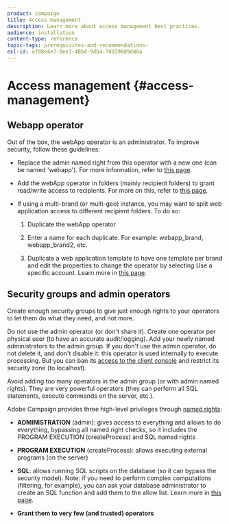```yaml
---
product: campaign
title: Access management
description: Learn more about access management best practices.
audience: installation
content-type: reference
topic-tags: prerequisites-and-recommendations-
exl-id: af88e4e7-0ee3-48b4-9db4-7dd390d9d46a
---
```

# Access management {#access-management}

## Webapp operator

Out of the box, the webApp operator is an administrator. To improve security, follow these guidelines:

* Replace the admin named right from this operator with a new one (can be named 'webapp'). For more information, refer to [this page](../../platform/using/access-management.md).

* Add the webApp operator in folders (mainly recipient folders) to grant read/write access to recipients. For more on this, refer to [this page](../../platform/using/access-management.md).

* If using a multi-brand (or multi-geo) instance, you may want to split web application access to different recipient folders. To do so:

    1. Duplicate the webApp operator

    1. Enter a name for each duplicate. For example: webapp_brand, webapp_brand2, etc.

    1. Duplicate a web application template to have one template per brand and edit the properties to change the operator by selecting Use a specific account.  Learn more in [this page](../../../common/web/using/defining-web-forms-properties.md).

## Security groups and admin operators

Create enough security groups to give just enough rights to your operators to let them do what they need, and not more.

Do not use the admin operator (or don't share it). Create one operator per physical user (to have an accurate audit/logging). Add your newly named administrators to the admin group. If you don't use the admin operator, do not delete it, and don't disable it: this operator is used internally to execute processing. But you can ban its [access to the client console](../../platform/using/access-management.md) and restrict its security zone (to localhost).

Avoid adding too many operators in the admin group (or with admin named rights). They are very powerful operators (they can perform all SQL statements, execute commands on the server, etc.).

Adobe Campaign provides three high-level privileges through [named rights](../../platform/using/access-management.md#named-rights):

* **ADMINISTRATION** (admin): gives access to everything and allows to do everything, bypassing all named right checks, so it includes the PROGRAM EXECUTION (createProcess) and SQL named rights

* **PROGRAM EXECUTION** (createProcess): allows executing external programs (on the server)

* **SQL**: allows running SQL scripts on the database (so it can bypass the security model). Note: if you need to perform complex computations (filtering, for example), you can ask your database administrator to create an SQL function and add them to the allow list. Learn more in [this page](../../installation/using/scripting-coding-guidelines.md).

* **Grant them to very few (and trusted) operators**
